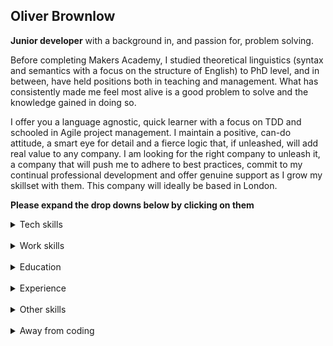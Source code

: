 ## Oliver Brownlow

**Junior developer** with a background in, and passion for, problem solving.

Before completing Makers Academy, I studied theoretical linguistics (syntax and semantics with a focus on the structure of English) to PhD level, and in between, have held positions both in teaching and management. What has consistently made me feel most alive is a good problem to solve and the knowledge gained in doing so.

I offer you a language agnostic, quick learner with a focus on TDD and schooled in Agile project management. I maintain a positive, can-do attitude, a smart eye for detail and a fierce logic that, if unleashed, will add real value to any company. I am looking for the right company to unleash it, a company that will push me to adhere to best practices, commit to my continual professional development and offer genuine support as I grow my skillset with them. This company will ideally be based in London.

**Please expand the drop downs below by clicking on them**

<details><summary>Tech skills</summary>

| ![Github](Images/github.png) | ![ruby](./Images/ruby.png) | ![Javascript](Images/js.png)| ![TDD](./Images/tdd.png)
| :---: | :---: | :---: | :---: |
| Git command line, Markdown, Repo collaboration, Merge conflicts, Work flows (branching) | Ruby, Rails, Sinatra | Vanilla, React.js, jquery, Vegas | Rspec, Capybara, Jasmine, Pytest

</details>

<br>

<details><summary>Work skills</summary>
<br>

Any successful PhD candidate requires the following three properties: perseverance, tenacity and cogency - three properties also essential for taking on and completing the Makers coding Bootcamp.

#### Perseverance..

..as a link to the ability to imagine credible solutions. In the face of challenges that may invoke uncertainty, frustration and perhaps a touch of imposter syndrome, Makers, as an extension to PhD "schooling" has taught me, once again, the importance of this trait. Perseverance is necessary to take you to a place where your problem-solving intuition allows you to exercise sound judgment not only in the most suitable approach to a solution, but also the likelihood of that approach being successful over an alternative.

The first 3 years of my PhD I spent reading around the topic and developing baseline approaches, most of which would eventually prove unfruitful. The path to completing it did no become fully clear until the last 6 months. Perseverance slowly unlocked a plausible approach. Coding problems match this also on a micro-scale, needing hours or sometimes days rather than months and years to solve.

Programming, just like high-level study, is the presentation of not just one problem, but a constant flow of them, each perhaps needing a different approach. Natural language study throws out these problems at every turn. Likewise, coding as a means to an end result. Being able to break these problems down into smaller solvable ones is a skill acquired through tenacity and crucial for software development.

#### Cogency..

..as a route to clear conveyance of work and reasoning. Writing a PhD demands coherent, logical and convincing communication. It is no doubt useful to understand what you yourself mean to transmit when discussing or showing your work, but with built in cogency, others will also understand, and from that point, a truly collaborative environment can function well. With this in mind, I endeavour always to use best coding practices.

</details>
<br>

<details><summary>Education</summary>
<br>

#### Makers Academy (April 1st 2019 to July 19th 2019)
- Curious and passionate about code. [PROVIDE EVIDENCE]
- Fast, independent learner [PROVIDE EVIDENCE]
- Great collaborator [PROVIDE EVIDENCE]

- OOP, TDD, MVC
- Agile
- Ruby, Rails, JavaScript
- RSpec, Jasmine, Capybara
- HTML, CSS, SQL

#### Udacity (August 2018 to December 2018)
- Android Basics Nanodegree by Google.
- Independent learner - The course is done entirely remotely.

- Java, XML.

#### Queen Mary, University of London (2006 to 2011)
- PhD in Linguistics, specialising in Syntax and Semantics (Noam Chomsky's Minimalist Program).
- Pass, no corrections.

- Theoretical thesis using formal logic and algebraic mathematical modelling to define natural language meaning and structure.
- Thesis title: [Towards a unified analysis of the syntax and semantics of *get* constructions](https://qmro.qmul.ac.uk/xmlui/bitstream/handle/123456789/2335/BROWNLOWTowardsA2011.pdf?sequence=1&isAllowed=y).

#### Queen Mary, University of London (2004 to 2005)
- MA by research in Linguistics.
- Distinction.

- Dissertation title: The syntax and semantics of the *get* passive.

#### Queen Mary, University of London (2000 to 2004)
- BA in Hispanic Studies and Linguistics.
- First Class Honours.

- Included year abroad teaching English at Universidad Central de Venezuela, Caracas, Venezuela.

#### Internationsal House London (August 2012 to Novermber 2012)
- CELTA (Certificate in English Language Teaching to Adults).
- Pass - A.

#### Warwick University (1999)
- Completed 2 terms of an undergraduate Maths degree.

#### Woodhouse College (1996 to 1998)
 - Four A-levels in: Maths (A), Further Maths (B), Spanish (B), Physics (B)

</details>
<br>

<details><summary>Experience</summary>
<br>

**London Waterloo Academy** (Feb 2015 to March 2019)    
*Head of Languages*

Management of daytime and evening courses in English and 6 foreign languages, employing 10 to 15 teachers per term.<br>
Relevant duties:
- **Problem-solving:** high student drop-out rate on Beginner 1 courses reduced through implementation of a combination of an attendance monitoring system, an individual learning plan and student engagement in their language studies between lessons through the LMS.
- **Academy LMS:** researched, set up and was solely responsible for updating, maintaining and training staff to use the academy LMS (Canvas by Instructure).

**Various schools** (October 2013 to January 2015)   
*English as a Foreign Language Teacher*

General and specific English courses at various level.
- **Creative lessons:** original lesson on giving and understanding directions at the British Museum.
- **Course design:** original lessons designed by myself in accordance with initial brief.
- **Student assessment:** checking and assessing of pupils’ work.

**Queen Mary University of London** (October 2012 to December 2012 AND October 2013 to December 2013)   
*Visiting Lecturer in Linguistics*

Lecturer for course LIN037 - Explaining Grammatical Structure, a 2nd year undergraduate course in formal transformational syntax.
- **Lesson delivery:** full responsibility for planning, preparing, marking and delivering the course.

**Marquees of India** (October 2009 to March 2012 - *Off-season only, October to March*)   
*Office Manager*<br>Relevant duties:

- **Problem-solving:** introduction and implementation of time-saving, computerised system to create visual aid diagrams for quotes, using Inkscape. Training of company owners on Inkscape.

</details>
<br>

<details><summary>Other skills</summary>
<br>
**Languages:**
- Portuguese(Brazil) C1 level
- Spanish B2 level
- French A2 level

</details>
<br>

<details><summary>Away from coding</summary>
<br>

- Co-chair of the Thornhill Primary School PTA.
- Learning/playing guitar.
- South American languages and cultures.
- Music - world and alternative genres.
- Running for fitness, including 10k charity events e.g. Save the Children.

</details>
<br>
